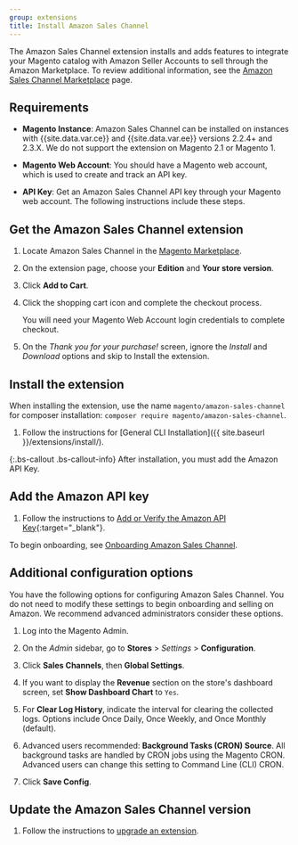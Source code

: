 ```yaml
---
group: extensions
title: Install Amazon Sales Channel
---
```


The Amazon Sales Channel extension installs and adds features to integrate your Magento catalog with Amazon Seller Accounts to sell through the Amazon Marketplace. To review additional information, see the [Amazon Sales Channel Marketplace](http://marketplace.magento.com/magento-module-amazon.html) page.

## Requirements

-  **Magento Instance**: Amazon Sales Channel can be installed on instances with {{site.data.var.ce}} and {{site.data.var.ee}} versions 2.2.4+ and 2.3.X. We do not support the extension on Magento 2.1 or Magento 1.

-  **Magento Web Account**: You should have a Magento web account, which is used to create and track an API key.

-  **API Key**: Get an Amazon Sales Channel API key through your Magento web account. The following instructions include these steps.

## Get the Amazon Sales Channel extension

1. Locate Amazon Sales Channel in the [Magento Marketplace](https://marketplace.magento.com/magento-module-amazon.html).

1. On the extension page, choose your **Edition** and **Your store version**.

1. Click **Add to Cart**.

1. Click the shopping cart icon and complete the checkout process.

    You will need your Magento Web Account login credentials to complete checkout.

1. On the _Thank you for your purchase!_ screen, ignore the _Install_ and _Download_ options and skip to Install the extension.

## Install the extension

When installing the extension, use the name `magento/amazon-sales-channel` for composer installation: `composer require magento/amazon-sales-channel`.

1. Follow the instructions for [General CLI Installation]({{ site.baseurl }}/extensions/install/).

{:.bs-callout .bs-callout-info}
After installation, you must add the Amazon API Key.

## Add the Amazon API key

1. Follow the instructions to [Add or Verify the Amazon API Key](https://docs.magento.com/m2/ce/user_guide/sales-channels/amazon/amazon-verify-api-key.html){:target="_blank"}.

To begin onboarding, see [Onboarding Amazon Sales Channel](https://docs.magento.com/m2/ce/user_guide/sales-channels/amazon/amazon-onboarding-home.html).

## Additional configuration options

You have the following options for configuring Amazon Sales Channel. You do not need to modify these settings to begin onboarding and selling on Amazon. We recommend advanced administrators consider these options.

1. Log into the Magento Admin.

1. On the _Admin_ sidebar, go to **Stores** > _Settings_ > **Configuration**.

1. Click **Sales Channels**, then **Global Settings**.

1. If you want to display the **Revenue** section on the store's dashboard screen, set **Show Dashboard Chart** to `Yes`.

1. For **Clear Log History**, indicate the interval for clearing the collected logs. Options include Once Daily, Once Weekly, and Once Monthly (default).

1. Advanced users recommended: **Background Tasks (CRON) Source**. All background tasks are handled by CRON jobs using the Magento CRON. Advanced users can change this setting to Command Line (CLI) CRON.

1. Click **Save Config**.

## Update the Amazon Sales Channel version

1. Follow the instructions to [upgrade an extension]({{site.baseurl}}/extensions/install/#upgrade-an-extension).
